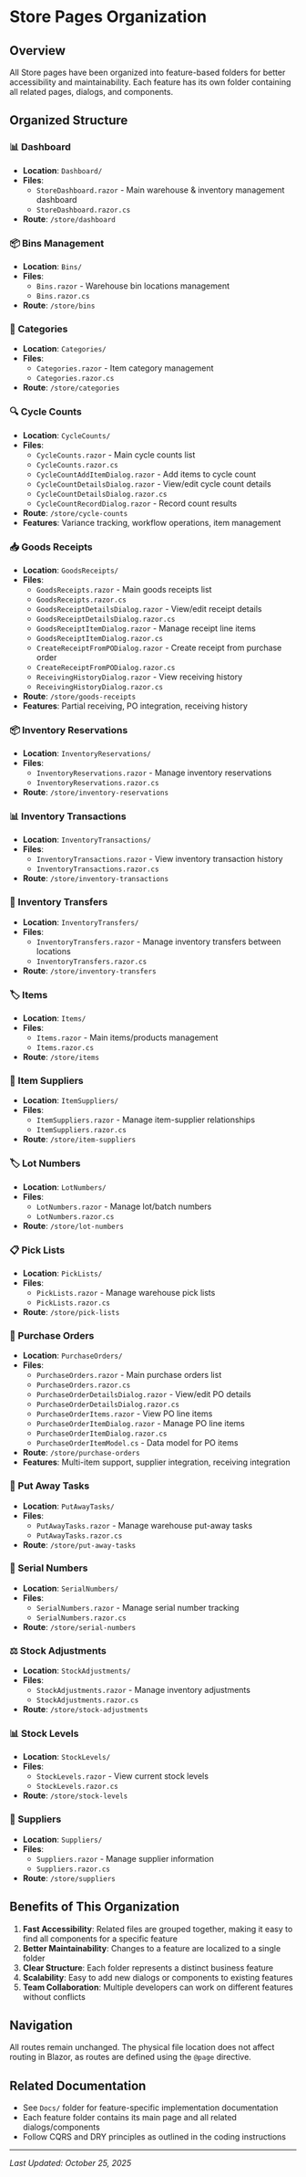 # Store Pages Organization

## Overview
All Store pages have been organized into feature-based folders for better accessibility and maintainability. Each feature has its own folder containing all related pages, dialogs, and components.

## Organized Structure

### 📊 Dashboard
- **Location**: `Dashboard/`
- **Files**:
  - `StoreDashboard.razor` - Main warehouse & inventory management dashboard
  - `StoreDashboard.razor.cs`
- **Route**: `/store/dashboard`

### 📦 Bins Management
- **Location**: `Bins/`
- **Files**:
  - `Bins.razor` - Warehouse bin locations management
  - `Bins.razor.cs`
- **Route**: `/store/bins`

### 📁 Categories
- **Location**: `Categories/`
- **Files**:
  - `Categories.razor` - Item category management
  - `Categories.razor.cs`
- **Route**: `/store/categories`

### 🔍 Cycle Counts
- **Location**: `CycleCounts/`
- **Files**:
  - `CycleCounts.razor` - Main cycle counts list
  - `CycleCounts.razor.cs`
  - `CycleCountAddItemDialog.razor` - Add items to cycle count
  - `CycleCountDetailsDialog.razor` - View/edit cycle count details
  - `CycleCountDetailsDialog.razor.cs`
  - `CycleCountRecordDialog.razor` - Record count results
- **Route**: `/store/cycle-counts`
- **Features**: Variance tracking, workflow operations, item management

### 📥 Goods Receipts
- **Location**: `GoodsReceipts/`
- **Files**:
  - `GoodsReceipts.razor` - Main goods receipts list
  - `GoodsReceipts.razor.cs`
  - `GoodsReceiptDetailsDialog.razor` - View/edit receipt details
  - `GoodsReceiptDetailsDialog.razor.cs`
  - `GoodsReceiptItemDialog.razor` - Manage receipt line items
  - `GoodsReceiptItemDialog.razor.cs`
  - `CreateReceiptFromPODialog.razor` - Create receipt from purchase order
  - `CreateReceiptFromPODialog.razor.cs`
  - `ReceivingHistoryDialog.razor` - View receiving history
  - `ReceivingHistoryDialog.razor.cs`
- **Route**: `/store/goods-receipts`
- **Features**: Partial receiving, PO integration, receiving history

### 📦 Inventory Reservations
- **Location**: `InventoryReservations/`
- **Files**:
  - `InventoryReservations.razor` - Manage inventory reservations
  - `InventoryReservations.razor.cs`
- **Route**: `/store/inventory-reservations`

### 📊 Inventory Transactions
- **Location**: `InventoryTransactions/`
- **Files**:
  - `InventoryTransactions.razor` - View inventory transaction history
  - `InventoryTransactions.razor.cs`
- **Route**: `/store/inventory-transactions`

### 🔄 Inventory Transfers
- **Location**: `InventoryTransfers/`
- **Files**:
  - `InventoryTransfers.razor` - Manage inventory transfers between locations
  - `InventoryTransfers.razor.cs`
- **Route**: `/store/inventory-transfers`

### 🏷️ Items
- **Location**: `Items/`
- **Files**:
  - `Items.razor` - Main items/products management
  - `Items.razor.cs`
- **Route**: `/store/items`

### 🔗 Item Suppliers
- **Location**: `ItemSuppliers/`
- **Files**:
  - `ItemSuppliers.razor` - Manage item-supplier relationships
  - `ItemSuppliers.razor.cs`
- **Route**: `/store/item-suppliers`

### 🏷️ Lot Numbers
- **Location**: `LotNumbers/`
- **Files**:
  - `LotNumbers.razor` - Manage lot/batch numbers
  - `LotNumbers.razor.cs`
- **Route**: `/store/lot-numbers`

### 📋 Pick Lists
- **Location**: `PickLists/`
- **Files**:
  - `PickLists.razor` - Manage warehouse pick lists
  - `PickLists.razor.cs`
- **Route**: `/store/pick-lists`

### 🛒 Purchase Orders
- **Location**: `PurchaseOrders/`
- **Files**:
  - `PurchaseOrders.razor` - Main purchase orders list
  - `PurchaseOrders.razor.cs`
  - `PurchaseOrderDetailsDialog.razor` - View/edit PO details
  - `PurchaseOrderDetailsDialog.razor.cs`
  - `PurchaseOrderItems.razor` - View PO line items
  - `PurchaseOrderItemDialog.razor` - Manage PO line items
  - `PurchaseOrderItemDialog.razor.cs`
  - `PurchaseOrderItemModel.cs` - Data model for PO items
- **Route**: `/store/purchase-orders`
- **Features**: Multi-item support, supplier integration, receiving integration

### 📍 Put Away Tasks
- **Location**: `PutAwayTasks/`
- **Files**:
  - `PutAwayTasks.razor` - Manage warehouse put-away tasks
  - `PutAwayTasks.razor.cs`
- **Route**: `/store/put-away-tasks`

### 🔢 Serial Numbers
- **Location**: `SerialNumbers/`
- **Files**:
  - `SerialNumbers.razor` - Manage serial number tracking
  - `SerialNumbers.razor.cs`
- **Route**: `/store/serial-numbers`

### ⚖️ Stock Adjustments
- **Location**: `StockAdjustments/`
- **Files**:
  - `StockAdjustments.razor` - Manage inventory adjustments
  - `StockAdjustments.razor.cs`
- **Route**: `/store/stock-adjustments`

### 📊 Stock Levels
- **Location**: `StockLevels/`
- **Files**:
  - `StockLevels.razor` - View current stock levels
  - `StockLevels.razor.cs`
- **Route**: `/store/stock-levels`

### 🏢 Suppliers
- **Location**: `Suppliers/`
- **Files**:
  - `Suppliers.razor` - Manage supplier information
  - `Suppliers.razor.cs`
- **Route**: `/store/suppliers`

## Benefits of This Organization

1. **Fast Accessibility**: Related files are grouped together, making it easy to find all components for a specific feature
2. **Better Maintainability**: Changes to a feature are localized to a single folder
3. **Clear Structure**: Each folder represents a distinct business feature
4. **Scalability**: Easy to add new dialogs or components to existing features
5. **Team Collaboration**: Multiple developers can work on different features without conflicts

## Navigation

All routes remain unchanged. The physical file location does not affect routing in Blazor, as routes are defined using the `@page` directive.

## Related Documentation

- See `Docs/` folder for feature-specific implementation documentation
- Each feature folder contains its main page and all related dialogs/components
- Follow CQRS and DRY principles as outlined in the coding instructions

---
*Last Updated: October 25, 2025*

